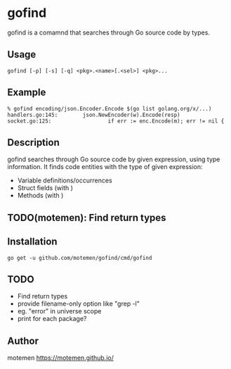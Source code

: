 # gofind

gofind is a comamnd that searches through Go source code by types.

## Usage

    gofind [-p] [-s] [-q] <pkg>.<name>[.<sel>] <pkg>...

## Example

    % gofind encoding/json.Encoder.Encode $(go list golang.org/x/...)
    handlers.go:145:        json.NewEncoder(w).Encode(resp)
    socket.go:125:                  if err := enc.Encode(m); err != nil {

## Description

gofind searches through Go source code by given expression, using type information.
It finds code entities with the type of given expression:

* Variable definitions/occurrences
* Struct fields (with <sel>)
* Methods (with <sel>)

## TODO(motemen): Find return types

## Installation

    go get -u github.com/motemen/gofind/cmd/gofind

## TODO

- Find return types
- provide filename-only option like "grep -l"
- eg. "error" in universe scope
- print for each package?

## Author

motemen <https://motemen.github.io/>
